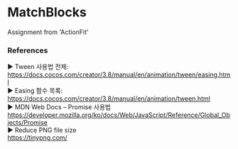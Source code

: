 # MatchBlocks
Assignment from 'ActionFit'


### References
▶️ Tween 사용법 전체:   
https://docs.cocos.com/creator/3.8/manual/en/animation/tween/easing.html   
▶️ Easing 함수 목록:   
https://docs.cocos.com/creator/3.8/manual/en/animation/tween.html   
▶️ MDN Web Docs – Promise 사용법   
https://developer.mozilla.org/ko/docs/Web/JavaScript/Reference/Global_Objects/Promise  
▶️ Reduce PNG file size  
https://tinypng.com/
